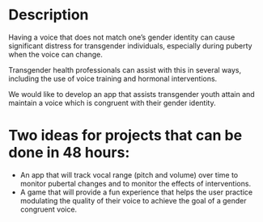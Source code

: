 # Description

Having a voice that does not match one’s gender identity can cause significant distress for transgender individuals, especially during puberty when the voice can change.

Transgender health professionals can assist with this in several ways, including the use of voice training and hormonal interventions.

We would like to develop an app that assists transgender youth attain and maintain a voice which is congruent with their gender identity.

# Two ideas for projects that can be done in 48 hours:
* An app that will track vocal range (pitch and volume) over time to monitor pubertal changes and to monitor the effects of interventions.
* A game that will provide a fun experience that helps the user practice modulating the quality of their voice to achieve the goal of a gender congruent voice.

